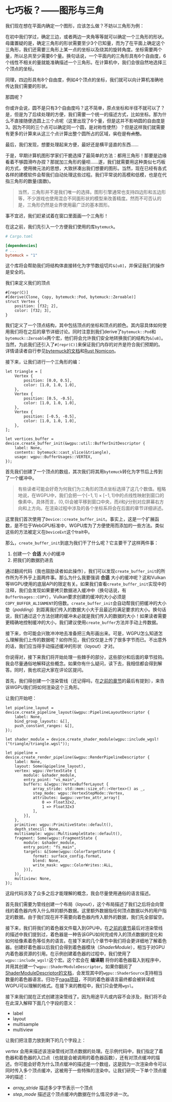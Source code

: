 # 七巧板？——图形与三角

我们现在想在平面内确定一个图形，应该怎么做？不妨以三角形为例：

在初中我们学过，确定三边，或者两边一夹角等等就可以确定一个三角形的形状。母庸置疑的是，确定三角形的形状需要至少3个已知量，而为了在平面上确定这个三角形，我们还需要三角形上某一点的坐标以及绕其的旋转角度。坐标需要两个量，所以总共至少需要6个量。换句话说，一个平面内的三角形具有6个自由度，6个线性不相关的量就能准确描述一个三角形。在计算机中，我们会很自然地选择三个顶点的坐标。

同理，四边形具有8个自由度，例如4个顶点的坐标，我们就可以向计算机准确地传达我们需要的形状。

那圆呢？

你或许会说，圆不是只有3个自由度吗？这不简单，原点坐标和半径不就可以了？是，但是为了后续处理的方便，我们需要一个统一的描述方式，比如坐标。那为什么不直接随便选圆上三个点呢（这里出现了6个量，但是这并不影响圆的自由度是3。因为不同的三个点可以确定同一个圆，是对称性使然）？但是这样我们就需要有更多的计算来从这三个点计算出整个圆所占的区域，~~实在是有点憨~~。

最后，我们发现，想要处理起来方便，最好还是横平竖直的东西……

于是，早期计算机图形学家们干脆选择了最简单的方法：都用三角形！那要是边缘看着不够圆滑咋办捏？那就加三角形的量呗……遂，我们就需要用这种类似七巧板的方式，使用微元法的思想，大致拼凑出我们想要的图形。当然，现在已经有各式各样的建模软件会帮我们自动处理这些过程。我们平常说的高模和低模，也是在代指三角形的数量(面数)。

> 当然，三角形并不是我们唯一的选择。图形引擎通常也支持四边形和五边形等，不少游戏也使用混合不同面形状的模型来改善精度。然而不可否认的是，三角形仍然是业界使用最广泛的基本图形。

事不宜迟，我们赶紧试着在窗口里面画一个三角形！

在这之前，我们先引入一个方便我们使用的库`bytemuck`。

```toml
# Cargo.toml

[dependencies]
# ...
bytemuck = "1"
```

这个库将会帮助我们将结构体直接转化为字节数组切片`&[u8]`，并保证我们的操作是安全的。

我们来定义我们的顶点

```rust,no_run
#[repr(C)]
#[derive(Clone, Copy, bytemuck::Pod, bytemuck::Zeroable)]
struct Vertex {
    position: [f32; 2],
    color: [f32; 3],
}
```

我们定义了一个顶点结构，其中包括顶点的坐标和顶点的颜色。其内容具体如何使用我们将在之后的章节详细讨论。同时注意到我们derive了`bytemuck::Pod`和`bytemuck::Zeroable`两个宏，他们将会允许我们安全地转换我们的结构为`&[u8]`。当然，为此我们还引入了`#[repr(C)]`来保证我们内存的对齐是符合我们预期的。详情请读者自行参见[bytemuck的文档](https://docs.rs/bytemuck)和[Rust Nomicon](https://doc.rust-lang.org/nomicon/)。

接下来，让我们进行一个三角形的编：

```rust,no_run
let triangle = [
    Vertex {
        position: [0.0, 0.5],
        color: [1.0, 1.0, 1.0],
    },
    Vertex {
        position: [0.5, -0.5],
        color: [1.0, 1.0, 1.0],
    },
    Vertex {
        position: [-0.5, -0.5],
        color: [1.0, 1.0, 1.0],
    },
];

let vertices_buffer = device.create_buffer_init(&wgpu::util::BufferInitDescriptor {
    label: None,
    contents: bytemuck::cast_slice(&triangle),
    usage: wgpu::BufferUsages::VERTEX,
});
```

首先我们创建了一个顶点的数组，其次我们将其用`bytemuck`转化为字节后上传到了一个缓冲中。

> 有些读者可能会好奇为何我们为三角形的顶点坐标选择了这几个数值。粗略地说，在WGPU中，我们会把一个$\left[-1,1\right]\times\left[-1,1\right]$中的点线性映射到窗口的像素中。具体而言，$\left(0,0\right)$会被平移到窗口中央，而$\hat{x}$和$\hat{y}$分别对应屏幕右方向和上方向。在渲染过程中涉及的各个坐标系将会在后面的章节详细讲述。

这里我们首次使用了`Device::create_buffer_init`。事实上，这是一个扩展函数，是不位于WebGPU标准中，WGPU库为了方便使用而添加的一些方法。类似这些的方法被定义在`DeviceExt`这个trait中。

那么，`create_buffer_init`到底为我们干了什么呢？它主要干了这样两件事：

1. 创建一个 **合适** 大小的缓冲
2. 把我们的数据扔进去

通过翻阅代码（我也鼓励读者如此操作），我们可以发现`create_buffer_init`的所作所为不外乎上面两件事。那么为什么我要强调 **合适** 大小的缓冲呢？这和Vulkan等WGPU使用的底层API的限定有关。如果我们查看`create_buffer_init`实现中的注释，我们会发现如果要拷贝数据进入缓冲中（换句话说，有`BufferUsages::COPY`），Vulkan要求创建的缓冲的大小必须是`COPY_BUFFER_ALIGNMENT`的倍数。`create_buffer_init`会自动帮我们把缓冲的大小垫（_padding_）到距离我们传入的数据大小大于且最近的满足要求的大小。换句话说，我们通过这个方法创建的缓冲未必就是我们传入的数据的大小！如果读者需要更精确地控制缓冲的大小，我们建议使用`create_buffer`方法并手动上传数据。

接下来，你可能会兴致冲冲地去准备把三角形画出来。可是，WGPU怎么知道怎么理解我们上传的数据呢？如你所见，我们仅仅是上传了很多字节而已。不出意外的话，我们应当得手动描述缓冲的形状（_layout_）才对。

你说得对，接下来我们将开始处理一些棘手的部分，这些部分和后面的章节挂钩。我会尽量通俗地解释这些概念。如果你有什么疑问，读下去，我相信都会得到解答。同时，我也欢迎大家在评论区提问。

首先，我们得创建一个渲染管线（还记得吗，在[之前的章节](../infra/graphics.md)的最后有提到），来告诉WGPU我们将如何渲染这个三角形。

让我们开始吧：

```rust,no_run
let pipeline_layout = device.create_pipeline_layout(&wgpu::PipelineLayoutDescriptor {
    label: None,
    bind_group_layouts: &[],
    push_constant_ranges: &[],
});

let shader_module = device.create_shader_module(wgpu::include_wgsl!("triangle/triangle.wgsl"));

let pipeline = device.create_render_pipeline(&wgpu::RenderPipelineDescriptor {
    label: None,
    layout: Some(&pipeline_layout),
    vertex: wgpu::VertexState {
        module: &shader_module,
        entry_point: "vs_main",
        buffers: &[wgpu::VertexBufferLayout {
            array_stride: std::mem::size_of::<Vertex>() as _,
            step_mode: wgpu::VertexStepMode::Vertex,
            attributes: &wgpu::vertex_attr_array![
                0 => Float32x2,
                1 => Float32x3
            ],
        }],
    },
    primitive: wgpu::PrimitiveState::default(),
    depth_stencil: None,
    multisample: wgpu::MultisampleState::default(),
    fragment: Some(wgpu::FragmentState {
        module: &shader_module,
        entry_point: "fs_main",
        targets: &[Some(wgpu::ColorTargetState {
            format: surface_config.format,
            blend: None,
            write_mask: wgpu::ColorWrites::ALL,
        })],
    }),
    multiview: None,
});

```

这段代码涉及了众多之后才能理解的概念，我会尽量使用通俗的语言描述。

首先我们需要为管线创建一个布局（_layout_），这个布局描述了我们之后将会向管线的着色器内传入什么样的额外数据。这里额外数据指任何顶点数据以外的用户指定的数据。由于我们现在并不需要向着色器内传入额外的数据，我们先全部留空。

接下来，我们将我们的着色器文件载入到GPU中。在[之前的章节](../infra/graphics.md)最后对渲染管线的描述中我们提到过，着色器是一种告诉GPU如何完成传入的顶点数据的变化和如何给像素着色等任务的语言。在接下来的几个章节中我们将会更详细地了解着色器。创建好着色器以后我们会得到着色器模块（_ShaderModule_），相当于对GPU内着色器资源的引用。在示例创建着色器的过程中，我们使用了`wgpu::include_wgsl!`这个宏。这个宏会在 **编译期** 将你的着色器载入到程序中，并用其创建一个`wgpu::ShaderModuleDescriptor`。如果你翻阅了[ShaderModuleDescriptor的文档](https://docs.rs/wgpu/latest/wgpu/struct.ShaderModuleDescriptor.html)，会发现其中的`wgpu::ShaderSource`支持相当数量的着色器语言。归功于[naga项目](https://github.com/gfx-rs/naga)，不同的着色器语言最终都会被转译成WGPU可以理解的格式。在接下来的教程中，我们只会使用`wgsl`。

接下来我们就在正式创建渲染管线了。因为用途平凡或内容不会涉及，我们将不会在此深入解释下面几个字段的意义：

- label
- layout
- multisample
- multiview

让我们把注意力放到剩下的几个字段上：

_vertex_ 会用来描述该渲染管线对顶点数据的处理。在示例代码中，我们指定了着色器和着色器的入口点（也就是会被调用的着色器函数），还有对顶点缓冲的描述。你可能会好奇为什么顶点缓冲的描述是一个数组，这是因为一次渲染命令可以同时传入多个顶点缓冲，这被用于一些特殊的渲染中。让我们研究一下单个顶点缓冲的描述：

- _array\_stride_ 描述多少字节表示一个顶点
- _step\_mode_ 描述这个顶点缓冲内数据在什么情况步进一次。
